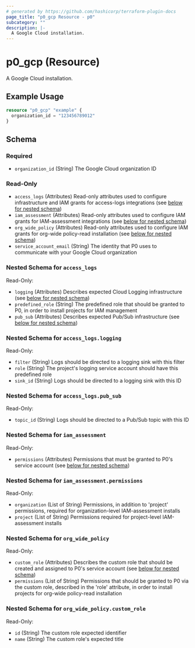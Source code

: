 ```yaml
---
# generated by https://github.com/hashicorp/terraform-plugin-docs
page_title: "p0_gcp Resource - p0"
subcategory: ""
description: |-
  A Google Cloud installation.
---
```


# p0_gcp (Resource)

A Google Cloud installation.

## Example Usage

```terraform
resource "p0_gcp" "example" {
  organization_id = "123456789012"
}
```

<!-- schema generated by tfplugindocs -->
## Schema

### Required

- `organization_id` (String) The Google Cloud organization ID

### Read-Only

- `access_logs` (Attributes) Read-only attributes used to configure infrastructure and IAM grants for access-logs integrations (see [below for nested schema](#nestedatt--access_logs))
- `iam_assessment` (Attributes) Read-only attributes used to configure IAM grants for IAM-assessment integrations (see [below for nested schema](#nestedatt--iam_assessment))
- `org_wide_policy` (Attributes) Read-only attributes used to configure IAM grants for org-wide policy-read installation (see [below for nested schema](#nestedatt--org_wide_policy))
- `service_account_email` (String) The identity that P0 uses to communicate with your Google Cloud organization

<a id="nestedatt--access_logs"></a>
### Nested Schema for `access_logs`

Read-Only:

- `logging` (Attributes) Describes expected Cloud Logging infrastructure (see [below for nested schema](#nestedatt--access_logs--logging))
- `predefined_role` (String) The predefined role that should be granted to P0, in order to install projects for IAM management
- `pub_sub` (Attributes) Describes expected Pub/Sub infrastructure (see [below for nested schema](#nestedatt--access_logs--pub_sub))

<a id="nestedatt--access_logs--logging"></a>
### Nested Schema for `access_logs.logging`

Read-Only:

- `filter` (String) Logs should be directed to a logging sink with this filter
- `role` (String) The project's logging service account should have this predefined role
- `sink_id` (String) Logs should be directed to a logging sink with this ID


<a id="nestedatt--access_logs--pub_sub"></a>
### Nested Schema for `access_logs.pub_sub`

Read-Only:

- `topic_id` (String) Logs should be directed to a Pub/Sub topic with this ID



<a id="nestedatt--iam_assessment"></a>
### Nested Schema for `iam_assessment`

Read-Only:

- `permissions` (Attributes) Permissions that must be granted to P0's service account (see [below for nested schema](#nestedatt--iam_assessment--permissions))

<a id="nestedatt--iam_assessment--permissions"></a>
### Nested Schema for `iam_assessment.permissions`

Read-Only:

- `organization` (List of String) Permissions, in addition to 'project' permissions, required for organization-level IAM-assessment installs
- `project` (List of String) Permissions required for project-level IAM-assessment installs



<a id="nestedatt--org_wide_policy"></a>
### Nested Schema for `org_wide_policy`

Read-Only:

- `custom_role` (Attributes) Describes the custom role that should be created and assigned to P0's service account (see [below for nested schema](#nestedatt--org_wide_policy--custom_role))
- `permissions` (List of String) Permissions that should be granted to P0 via the custom role, described in the 'role' attribute,
in order to install projects for org-wide policy-read installation

<a id="nestedatt--org_wide_policy--custom_role"></a>
### Nested Schema for `org_wide_policy.custom_role`

Read-Only:

- `id` (String) The custom role expected identifier
- `name` (String) The custom role's expected title
